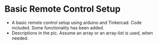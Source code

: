 # Basic Remote Control Setup

- A basic remote control setup using arduino and Tinkercad. Code included. Some functionality has been added.
- Descriptions in the pic. Assume an array or an array-list is used, when needed.
